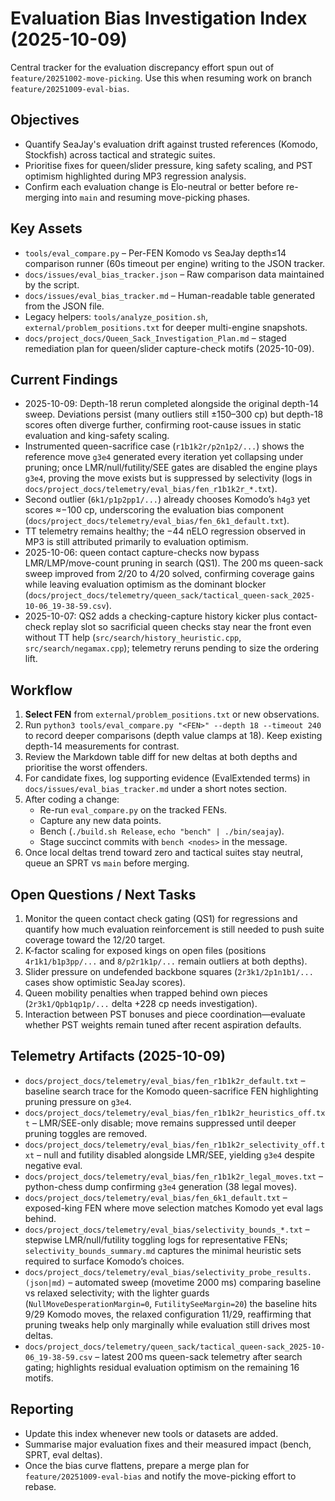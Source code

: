 # Evaluation Bias Investigation Index (2025-10-09)

Central tracker for the evaluation discrepancy effort spun out of `feature/20251002-move-picking`.
Use this when resuming work on branch `feature/20251009-eval-bias`.

## Objectives
- Quantify SeaJay's evaluation drift against trusted references (Komodo, Stockfish) across tactical and strategic suites.
- Prioritise fixes for queen/slider pressure, king safety scaling, and PST optimism highlighted during MP3 regression analysis.
- Confirm each evaluation change is Elo-neutral or better before re-merging into `main` and resuming move-picking phases.

## Key Assets
- `tools/eval_compare.py` – Per-FEN Komodo vs SeaJay depth≤14 comparison runner (60s timeout per engine) writing to the JSON tracker.
- `docs/issues/eval_bias_tracker.json` – Raw comparison data maintained by the script.
- `docs/issues/eval_bias_tracker.md` – Human-readable table generated from the JSON file.
- Legacy helpers: `tools/analyze_position.sh`, `external/problem_positions.txt` for deeper multi-engine snapshots.
- `docs/project_docs/Queen_Sack_Investigation_Plan.md` – staged remediation plan for queen/slider capture-check motifs (2025-10-09).

## Current Findings
- 2025-10-09: Depth-18 rerun completed alongside the original depth-14 sweep. Deviations persist (many outliers still ±150–300 cp) but depth-18 scores often diverge further, confirming root-cause issues in static evaluation and king-safety scaling.
- Instrumented queen-sacrifice case (`r1b1k2r/p2n1p2/...`) shows the reference move `g3e4` generated every iteration yet collapsing under pruning; once LMR/null/futility/SEE gates are disabled the engine plays `g3e4`, proving the move exists but is suppressed by selectivity (logs in `docs/project_docs/telemetry/eval_bias/fen_r1b1k2r_*.txt`).
- Second outlier (`6k1/p1p2pp1/...`) already chooses Komodo’s `h4g3` yet scores ≈−100 cp, underscoring the evaluation bias component (`docs/project_docs/telemetry/eval_bias/fen_6k1_default.txt`).
- TT telemetry remains healthy; the −44 nELO regression observed in MP3 is still attributed primarily to evaluation optimism.
- 2025-10-06: queen contact capture-checks now bypass LMR/LMP/move-count pruning in search (QS1). The 200 ms queen-sack sweep improved from 2/20 to 4/20 solved, confirming coverage gains while leaving evaluation optimism as the dominant blocker (`docs/project_docs/telemetry/queen_sack/tactical_queen-sack_2025-10-06_19-38-59.csv`).
- 2025-10-07: QS2 adds a checking-capture history kicker plus contact-check replay slot so sacrificial queen checks stay near the front even without TT help (`src/search/history_heuristic.cpp`, `src/search/negamax.cpp`); telemetry reruns pending to size the ordering lift.

## Workflow
1. **Select FEN** from `external/problem_positions.txt` or new observations.
2. Run `python3 tools/eval_compare.py "<FEN>" --depth 18 --timeout 240` to record deeper comparisons (depth value clamps at 18). Keep existing depth-14 measurements for contrast.
3. Review the Markdown table diff for new deltas at both depths and prioritise the worst offenders.
4. For candidate fixes, log supporting evidence (EvalExtended terms) in `docs/issues/eval_bias_tracker.md` under a short notes section.
5. After coding a change:
   - Re-run `eval_compare.py` on the tracked FENs.
   - Capture any new data points.
   - Bench (`./build.sh Release`, `echo "bench" | ./bin/seajay`).
   - Stage succinct commits with `bench <nodes>` in the message.
6. Once local deltas trend toward zero and tactical suites stay neutral, queue an SPRT vs `main` before merging.

## Open Questions / Next Tasks
1. Monitor the queen contact check gating (QS1) for regressions and quantify how much evaluation reinforcement is still needed to push suite coverage toward the 12/20 target.
2. K-factor scaling for exposed kings on open files (positions `4r1k1/b1p3pp/...` and `8/p2r1k1p/...` remain outliers at both depths).
3. Slider pressure on undefended backbone squares (`2r3k1/2p1n1b1/...` cases show optimistic SeaJay scores).
4. Queen mobility penalties when trapped behind own pieces (`2r3k1/Qpb1qp1p/...` delta +228 cp needs investigation).
5. Interaction between PST bonuses and piece coordination—evaluate whether PST weights remain tuned after recent aspiration defaults.

## Telemetry Artifacts (2025-10-09)
- `docs/project_docs/telemetry/eval_bias/fen_r1b1k2r_default.txt` – baseline search trace for the Komodo queen-sacrifice FEN highlighting pruning pressure on `g3e4`.
- `docs/project_docs/telemetry/eval_bias/fen_r1b1k2r_heuristics_off.txt` – LMR/SEE-only disable; move remains suppressed until deeper pruning toggles are removed.
- `docs/project_docs/telemetry/eval_bias/fen_r1b1k2r_selectivity_off.txt` – null and futility disabled alongside LMR/SEE, yielding `g3e4` despite negative eval.
- `docs/project_docs/telemetry/eval_bias/fen_r1b1k2r_legal_moves.txt` – python-chess dump confirming `g3e4` generation (38 legal moves).
- `docs/project_docs/telemetry/eval_bias/fen_6k1_default.txt` – exposed-king FEN where move selection matches Komodo yet eval lags behind.
- `docs/project_docs/telemetry/eval_bias/selectivity_bounds_*.txt` – stepwise LMR/null/futility toggling logs for representative FENs; `selectivity_bounds_summary.md` captures the minimal heuristic sets required to surface Komodo’s choices.
- `docs/project_docs/telemetry/eval_bias/selectivity_probe_results.(json|md)` – automated sweep (movetime 2000 ms) comparing baseline vs relaxed selectivity; with the lighter guards (`NullMoveDesperationMargin=0`, `FutilitySeeMargin=20`) the baseline hits 9/29 Komodo moves, the relaxed configuration 11/29, reaffirming that pruning tweaks help only marginally while evaluation still drives most deltas.
- `docs/project_docs/telemetry/queen_sack/tactical_queen-sack_2025-10-06_19-38-59.csv` – latest 200 ms queen-sack telemetry after search gating; highlights residual evaluation optimism on the remaining 16 motifs.

## Reporting
- Update this index whenever new tools or datasets are added.
- Summarise major evaluation fixes and their measured impact (bench, SPRT, eval deltas).
- Once the bias curve flattens, prepare a merge plan for `feature/20251009-eval-bias` and notify the move-picking effort to rebase.

